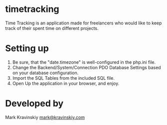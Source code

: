 # timetracking

Time Tracking is an application made for freelancers who would like to keep track of their spent time on different projects.


# Setting up

1. Be sure, that the "date.timezone" is well-configured in the php.ini file.
2. Change the Backend/System/Connection PDO Database Settings based on your database configuration.
3. Import the SQL Tables from the included SQL file.
4. Open Up the application in your browser, and enjoy.

# Developed by

Mark Kravinskiy
mark@kravinskiy.com

